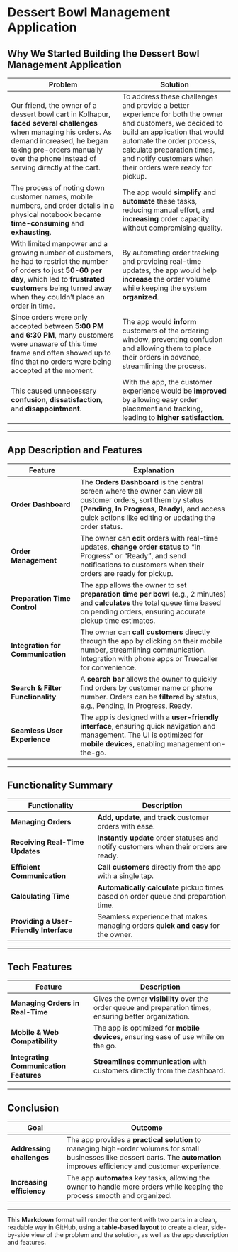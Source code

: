 # Dessert Bowl Management Application

## **Why We Started Building the Dessert Bowl Management Application**

| **Problem**                                                                                                                                                           | **Solution**                                                                                                                                                                     |
|----------------------------------------------------------------------------------------------------------------------------------------------------------------------|---------------------------------------------------------------------------------------------------------------------------------------------------------------------------------|
| Our friend, the owner of a dessert bowl cart in Kolhapur, **faced several challenges** when managing his orders. As demand increased, he began taking pre-orders manually over the phone instead of serving directly at the cart. | To address these challenges and provide a better experience for both the owner and customers, we decided to build an application that would automate the order process, calculate preparation times, and notify customers when their orders were ready for pickup. |
| The process of noting down customer names, mobile numbers, and order details in a physical notebook became **time-consuming** and **exhausting**.                     | The app would **simplify** and **automate** these tasks, reducing manual effort, and **increasing** order capacity without compromising quality.                                      |
| With limited manpower and a growing number of customers, he had to restrict the number of orders to just **50-60 per day**, which led to **frustrated customers** being turned away when they couldn’t place an order in time.  | By automating order tracking and providing real-time updates, the app would help **increase** the order volume while keeping the system **organized**. |
| Since orders were only accepted between **5:00 PM and 6:30 PM**, many customers were unaware of this time frame and often showed up to find that no orders were being accepted at the moment. | The app would **inform** customers of the ordering window, preventing confusion and allowing them to place their orders in advance, streamlining the process. |
| This caused unnecessary **confusion**, **dissatisfaction**, and **disappointment**.                                                                                      | With the app, the customer experience would be **improved** by allowing easy order placement and tracking, leading to **higher satisfaction**. |

---

## **App Description and Features**

| **Feature**                                                                                                                                                             | **Explanation**                                                                                                                                                               |
|-----------------------------------------------------------------------------------------------------------------------------------------------------------------------|--------------------------------------------------------------------------------------------------------------------------------------------------------------------------------|
| **Order Dashboard**                                                                                                                                                      | The **Orders Dashboard** is the central screen where the owner can view all customer orders, sort them by status (**Pending**, **In Progress**, **Ready**), and access quick actions like editing or updating the order status.  |
| **Order Management**                                                                                                                                                     | The owner can **edit** orders with real-time updates, **change order status** to “In Progress” or “Ready”, and send notifications to customers when their orders are ready for pickup. |
| **Preparation Time Control**                                                                                                                                             | The app allows the owner to set **preparation time per bowl** (e.g., 2 minutes) and **calculates** the total queue time based on pending orders, ensuring accurate pickup time estimates. |
| **Integration for Communication**                                                                                                                                       | The owner can **call customers** directly through the app by clicking on their mobile number, streamlining communication. Integration with phone apps or Truecaller for convenience. |
| **Search & Filter Functionality**                                                                                                                                       | A **search bar** allows the owner to quickly find orders by customer name or phone number. Orders can be **filtered** by status, e.g., Pending, In Progress, Ready. |
| **Seamless User Experience**                                                                                                                                             | The app is designed with a **user-friendly interface**, ensuring quick navigation and management. The UI is optimized for **mobile devices**, enabling management on-the-go. |

---

## **Functionality Summary**

| **Functionality**                    | **Description**                                                                                                                                                         |
|--------------------------------------|-------------------------------------------------------------------------------------------------------------------------------------------------------------------------|
| **Managing Orders**                 | **Add, update**, and **track** customer orders with ease.                                                                                                                |
| **Receiving Real-Time Updates**     | **Instantly update** order statuses and notify customers when their orders are ready.                                                                                   |
| **Efficient Communication**         | **Call customers** directly from the app with a single tap.                                                                                                             |
| **Calculating Time**                | **Automatically calculate** pickup times based on order queue and preparation time.                                                                                    |
| **Providing a User-Friendly Interface** | Seamless experience that makes managing orders **quick and easy** for the owner.                                                                 |

---

## **Tech Features**

| **Feature**                         | **Description**                                                                                                                                                         |
|-------------------------------------|-------------------------------------------------------------------------------------------------------------------------------------------------------------------------|
| **Managing Orders in Real-Time**    | Gives the owner **visibility** over the order queue and preparation times, ensuring better organization.                                                                |
| **Mobile & Web Compatibility**      | The app is optimized for **mobile devices**, ensuring ease of use while on the go.                                                                                      |
| **Integrating Communication Features** | **Streamlines communication** with customers directly from the dashboard.                                                                                                |

---

## **Conclusion**

| **Goal**                            | **Outcome**                                                                                                                                                             |
|-------------------------------------|-------------------------------------------------------------------------------------------------------------------------------------------------------------------------|
| **Addressing challenges**           | The app provides a **practical solution** to managing high-order volumes for small businesses like dessert carts. The **automation** improves efficiency and customer experience. |
| **Increasing efficiency**           | The app **automates** key tasks, allowing the owner to handle more orders while keeping the process smooth and organized.                                               |

---

This **Markdown** format will render the content with two parts in a clean, readable way in GitHub, using a **table-based layout** to create a clear, side-by-side view of the problem and the solution, as well as the app description and features.
